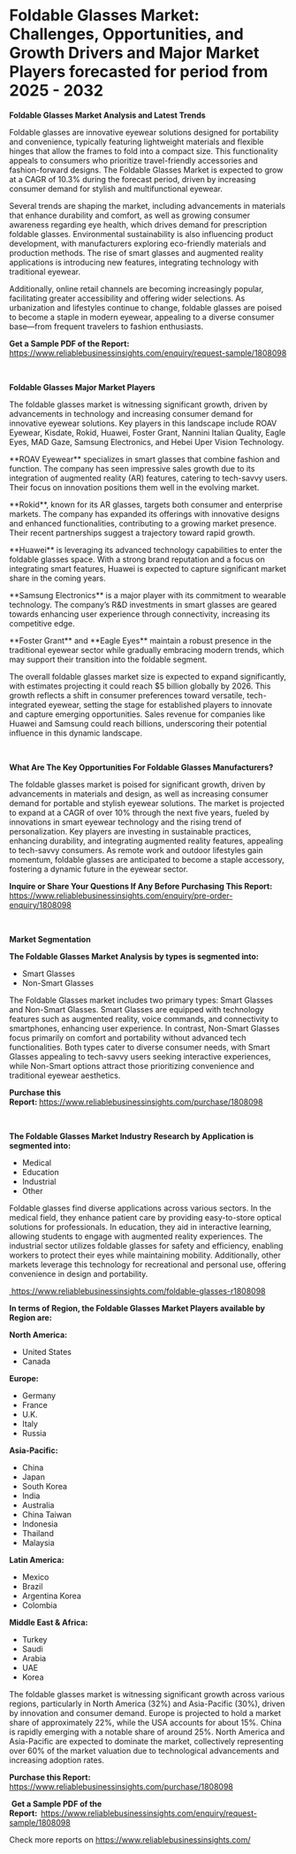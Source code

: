 <p><h1>Foldable Glasses Market: Challenges, Opportunities, and Growth Drivers and Major Market Players forecasted for period from 2025 - 2032</h1></p><p><strong>Foldable Glasses Market Analysis and Latest Trends</strong></p>
<p><p>Foldable glasses are innovative eyewear solutions designed for portability and convenience, typically featuring lightweight materials and flexible hinges that allow the frames to fold into a compact size. This functionality appeals to consumers who prioritize travel-friendly accessories and fashion-forward designs. The Foldable Glasses Market is expected to grow at a CAGR of 10.3% during the forecast period, driven by increasing consumer demand for stylish and multifunctional eyewear.</p><p>Several trends are shaping the market, including advancements in materials that enhance durability and comfort, as well as growing consumer awareness regarding eye health, which drives demand for prescription foldable glasses. Environmental sustainability is also influencing product development, with manufacturers exploring eco-friendly materials and production methods. The rise of smart glasses and augmented reality applications is introducing new features, integrating technology with traditional eyewear. </p><p>Additionally, online retail channels are becoming increasingly popular, facilitating greater accessibility and offering wider selections. As urbanization and lifestyles continue to change, foldable glasses are poised to become a staple in modern eyewear, appealing to a diverse consumer base—from frequent travelers to fashion enthusiasts.</p></p>
<p><strong>Get a Sample PDF of the Report:&nbsp;</strong> <a href="https://www.reliablebusinessinsights.com/enquiry/request-sample/1808098?utm_campaign=1720&utm_medium=2&utm_source=Github&utm_content=ia&utm_term=07022025&utm_id=foldable-glasses">https://www.reliablebusinessinsights.com/enquiry/request-sample/1808098</a></p>
<p>&nbsp;</p>
<p><strong>Foldable Glasses Major Market Players</strong></p>
<p><p>The foldable glasses market is witnessing significant growth, driven by advancements in technology and increasing consumer demand for innovative eyewear solutions. Key players in this landscape include ROAV Eyewear, Kisdate, Rokid, Huawei, Foster Grant, Nannini Italian Quality, Eagle Eyes, MAD Gaze, Samsung Electronics, and Hebei Uper Vision Technology.</p><p>**ROAV Eyewear** specializes in smart glasses that combine fashion and function. The company has seen impressive sales growth due to its integration of augmented reality (AR) features, catering to tech-savvy users. Their focus on innovation positions them well in the evolving market.</p><p>**Rokid**, known for its AR glasses, targets both consumer and enterprise markets. The company has expanded its offerings with innovative designs and enhanced functionalities, contributing to a growing market presence. Their recent partnerships suggest a trajectory toward rapid growth.</p><p>**Huawei** is leveraging its advanced technology capabilities to enter the foldable glasses space. With a strong brand reputation and a focus on integrating smart features, Huawei is expected to capture significant market share in the coming years.</p><p>**Samsung Electronics** is a major player with its commitment to wearable technology. The company’s R&D investments in smart glasses are geared towards enhancing user experience through connectivity, increasing its competitive edge.</p><p>**Foster Grant** and **Eagle Eyes** maintain a robust presence in the traditional eyewear sector while gradually embracing modern trends, which may support their transition into the foldable segment.</p><p>The overall foldable glasses market size is expected to expand significantly, with estimates projecting it could reach $5 billion globally by 2026. This growth reflects a shift in consumer preferences toward versatile, tech-integrated eyewear, setting the stage for established players to innovate and capture emerging opportunities. Sales revenue for companies like Huawei and Samsung could reach billions, underscoring their potential influence in this dynamic landscape.</p></p>
<p>&nbsp;</p>
<p><strong>What Are The Key Opportunities For Foldable Glasses Manufacturers?</strong></p>
<p><p>The foldable glasses market is poised for significant growth, driven by advancements in materials and design, as well as increasing consumer demand for portable and stylish eyewear solutions. The market is projected to expand at a CAGR of over 10% through the next five years, fueled by innovations in smart eyewear technology and the rising trend of personalization. Key players are investing in sustainable practices, enhancing durability, and integrating augmented reality features, appealing to tech-savvy consumers. As remote work and outdoor lifestyles gain momentum, foldable glasses are anticipated to become a staple accessory, fostering a dynamic future in the eyewear sector.</p></p>
<p><strong>Inquire or Share Your Questions If Any Before Purchasing This Report:</strong> <a href="https://www.reliablebusinessinsights.com/enquiry/pre-order-enquiry/1808098?utm_campaign=1720&utm_medium=2&utm_source=Github&utm_content=ia&utm_term=07022025&utm_id=foldable-glasses">https://www.reliablebusinessinsights.com/enquiry/pre-order-enquiry/1808098</a></p>
<p>&nbsp;</p>
<p><strong>Market Segmentation</strong></p>
<p><strong>The Foldable Glasses Market Analysis by types is segmented into:</strong></p>
<p><ul><li>Smart Glasses</li><li>Non-Smart Glasses</li></ul></p>
<p><p>The Foldable Glasses market includes two primary types: Smart Glasses and Non-Smart Glasses. Smart Glasses are equipped with technology features such as augmented reality, voice commands, and connectivity to smartphones, enhancing user experience. In contrast, Non-Smart Glasses focus primarily on comfort and portability without advanced tech functionalities. Both types cater to diverse consumer needs, with Smart Glasses appealing to tech-savvy users seeking interactive experiences, while Non-Smart options attract those prioritizing convenience and traditional eyewear aesthetics.</p></p>
<p><strong>Purchase this Report:&nbsp;</strong><a href="https://www.reliablebusinessinsights.com/purchase/1808098?utm_campaign=1720&utm_medium=2&utm_source=Github&utm_content=ia&utm_term=07022025&utm_id=foldable-glasses">https://www.reliablebusinessinsights.com/purchase/1808098</a></p>
<p>&nbsp;</p>
<p><strong>The Foldable Glasses Market Industry Research by Application is segmented into:</strong></p>
<p><ul><li>Medical</li><li>Education</li><li>Industrial</li><li>Other</li></ul></p>
<p><p>Foldable glasses find diverse applications across various sectors. In the medical field, they enhance patient care by providing easy-to-store optical solutions for professionals. In education, they aid in interactive learning, allowing students to engage with augmented reality experiences. The industrial sector utilizes foldable glasses for safety and efficiency, enabling workers to protect their eyes while maintaining mobility. Additionally, other markets leverage this technology for recreational and personal use, offering convenience in design and portability.</p></p>
<p><a href="https://www.reliablebusinessinsights.com/foldable-glasses-r1808098?utm_campaign=1720&utm_medium=2&utm_source=Github&utm_content=ia&utm_term=07022025&utm_id=foldable-glasses">&nbsp;https://www.reliablebusinessinsights.com/foldable-glasses-r1808098</a></p>
<p><strong>In terms of Region, the Foldable Glasses Market Players available by Region are:</strong></p>
<p>
    <p> <strong> North America: </strong>
        <ul>
            <li>United States</li>
            <li>Canada</li>
        </ul>
        </p> 
    <p> <strong> Europe: </strong>
        <ul>
            <li>Germany</li>
            <li>France</li>
            <li>U.K.</li>
            <li>Italy</li>
            <li>Russia</li>
        </ul>
        </p> 
    <p> <strong> Asia-Pacific: </strong>
        <ul>
            <li>China</li>
            <li>Japan</li>
            <li>South Korea</li>
            <li>India</li>
            <li>Australia</li>
            <li>China Taiwan</li>
            <li>Indonesia</li>
            <li>Thailand</li>
            <li>Malaysia</li>
        </ul>
        </p> 
    <p> <strong> Latin America: </strong>
        <ul>
            <li>Mexico</li>
            <li>Brazil</li>
            <li>Argentina Korea</li>
            <li>Colombia</li>
        </ul>
        </p> 
    <p> <strong> Middle East & Africa: </strong>
        <ul>
            <li>Turkey</li>
            <li>Saudi</li>
            <li>Arabia</li>
            <li>UAE</li>
            <li>Korea</li>
        </ul>
    </p>
    </p>
<p><p>The foldable glasses market is witnessing significant growth across various regions, particularly in North America (32%) and Asia-Pacific (30%), driven by innovation and consumer demand. Europe is projected to hold a market share of approximately 22%, while the USA accounts for about 15%. China is rapidly emerging with a notable share of around 25%. North America and Asia-Pacific are expected to dominate the market, collectively representing over 60% of the market valuation due to technological advancements and increasing adoption rates.</p></p>
<p><strong>Purchase this Report: </strong><a href="https://www.reliablebusinessinsights.com/purchase/1808098?utm_campaign=1720&utm_medium=2&utm_source=Github&utm_content=ia&utm_term=07022025&utm_id=foldable-glasses">https://www.reliablebusinessinsights.com/purchase/1808098</a></p>
<p>&nbsp;<strong>Get a Sample PDF of the Report:&nbsp;&nbsp;</strong><a href="https://www.reliablebusinessinsights.com/enquiry/request-sample/1808098?utm_campaign=1720&utm_medium=2&utm_source=Github&utm_content=ia&utm_term=07022025&utm_id=foldable-glasses">https://www.reliablebusinessinsights.com/enquiry/request-sample/1808098</a></p>
<p><strong></strong></p>
<p>Check more reports on <a href="https://www.reliablebusinessinsights.com/?utm_campaign=1720&utm_medium=2&utm_source=Github&utm_content=ia&utm_term=07022025&utm_id=foldable-glasses">https://www.reliablebusinessinsights.com/</a></p>